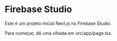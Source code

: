 # Firebase Studio

Este é um projeto inicial Next.js no Firebase Studio.

Para começar, dê uma olhada em src/app/page.tsx.
